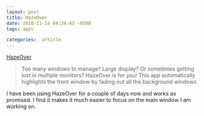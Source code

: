 ```yaml
---
layout: post
title: HazeOver
date: 2018-11-14 04:24:43 -0500
tags: apps

categories:  article
---
```


[HazeOver](https://hazeover.com)

> Too many windows to manage? Large display? Or sometimes getting lost in multiple monitors? HazeOver is for you! This app automatically highlights the front window by fading out all the background windows.

I have been using HazeOver for a couple of days now and works as promised. I find it makes it much easier to focus on the main window I am working on.
